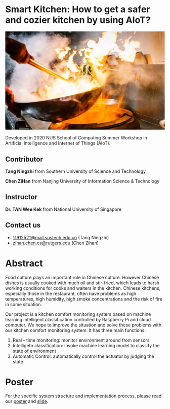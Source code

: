 # Smart Kitchen: How to get a safer and cozier kitchen by using AIoT?

![fig1](./Fig.%201%20Cooking%20in%20a%20Chinese%20Resatraunt.png)

Developed in 2020 NUS School of Computing Summer Workshop in Artificial Intelligence and Internet of Things (AIoT).

## Contributor

**Tang Ningzhi** from Southern University of Science and Technology

**Chen ZiHan** from Nanjing University of Information Science & Technology

## Instructor

**Dr. TAN Wee Kek** from National University of Singapore

## Contact us 
- 11912521@mail.sustech.edu.cn (Tang Ningzhi)
- zihan.chen.cs@rutgers.edu (Chen Zihan)

# Abstract

Food culture plays an important role in
Chinese culture. However Chinese dishes
is usually cooked with much oil and stir-fried, which leads to harsh working
conditions for cooks and waiters in the
kitchen. Chinese kitchens, especially
those in the restaurant, often have
problems as high temperatures, high
humidity, high smoke concentrations and
the risk of fire in some situation.

Our project is a kitchen comfort monitoring system based on machine learning intelligent classification controlled by Raspberry Pi and cloud computer. We hope to improve the situation and solve these problems with our kitchen comfort monitoring system. It has three main functions:
1. Real - time monitoring:
monitor environment around from sensors
2. Intelligetn classification:
invoke machine learning model to classify the state of environment
3. Automatic Control:
automatically control the actuator by judging the state

# Poster

For the specific system structure and implementation process, please read our [poster](./SWS3025_02_Smart%20Kitchen%20Environment%20Monitoring.pdf) and [slide](./Showcase.pdf).